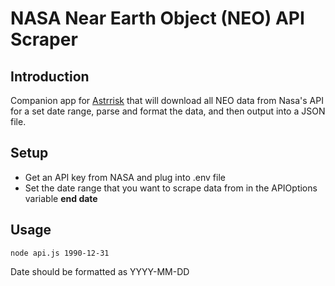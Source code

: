 # NASA Near Earth Object (NEO) API Scraper

## Introduction

Companion app for [Astrrisk](https://github.com/typeF/AstrRisk) that will download all NEO data from Nasa's API for a set date range, parse and format the data, and then output into a JSON file.

## Setup

- Get an API key from NASA and plug into .env file
- Set the date range that you want to scrape data from in the APIOptions variable **end date**

## Usage

```
node api.js 1990-12-31
```

Date should be formatted as YYYY-MM-DD
